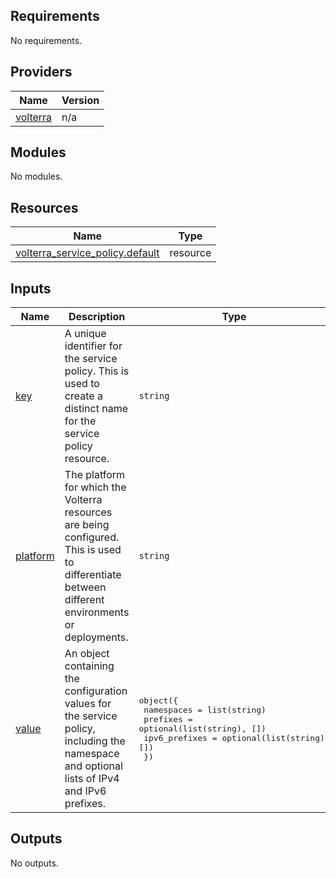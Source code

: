 <!-- BEGIN_TF_DOCS -->
## Requirements

No requirements.

## Providers

| Name | Version |
|------|---------|
| <a name="provider_volterra"></a> [volterra](#provider\_volterra) | n/a |

## Modules

No modules.

## Resources

| Name | Type |
|------|------|
| [volterra_service_policy.default](https://registry.terraform.io/providers/volterraedge/volterra/latest/docs/resources/service_policy) | resource |

## Inputs

| Name | Description | Type | Default | Required |
|------|-------------|------|---------|:--------:|
| <a name="input_key"></a> [key](#input\_key) | A unique identifier for the service policy. This is used to create a distinct name for the service policy resource. | `string` | n/a | yes |
| <a name="input_platform"></a> [platform](#input\_platform) | The platform for which the Volterra resources are being configured. This is used to differentiate between different environments or deployments. | `string` | n/a | yes |
| <a name="input_value"></a> [value](#input\_value) | An object containing the configuration values for the service policy, including the namespace and optional lists of IPv4 and IPv6 prefixes. | <pre>object({<br/>    namespaces    = list(string)<br/>    prefixes      = optional(list(string), [])<br/>    ipv6_prefixes = optional(list(string), [])<br/>  })</pre> | n/a | yes |

## Outputs

No outputs.
<!-- END_TF_DOCS -->